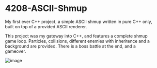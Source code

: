 # 4208-ASCII-Shmup
My first ever C++ project, a simple ASCII shmup written in pure C++ only, built on top of a provided ASCII renderer.

This project was my gateway into C++, and features a complete shmup game loop. Particles, collisions, different enemies with inheritence and a background are provided. There is a boss battle at the end, and a gameover.

![image](https://github.com/Jole-C/4208-ASCII-Shmup/assets/48186553/80e51897-49d0-4537-a8c4-d1d3870bb95c)

